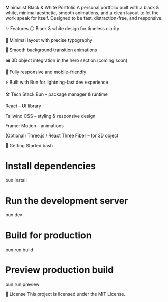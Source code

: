 Minimalist Black & White Portfolio
A personal portfolio built with a black & white, minimal aesthetic, smooth animations, and a clean layout to let the work speak for itself.
Designed to be fast, distraction-free, and responsive.

✨ Features
⚪ Black & white design for timeless clarity

🎯 Minimal layout with precise typography

🎥 Smooth background transition animations

🖼️ 3D object integration in the hero section (coming soon)

📱 Fully responsive and mobile-friendly

⚡ Built with Bun for lightning-fast dev experience

🛠️ Tech Stack
Bun – package manager & runtime

React – UI library

Tailwind CSS – styling & responsive design

Framer Motion – animations

(Optional) Three.js / React Three Fiber – for 3D object

🚀 Getting Started
bash
# Install dependencies
bun install

# Run the development server
bun dev

# Build for production
bun run build

# Preview production build
bun run preview

📜 License
This project is licensed under the MIT License.
